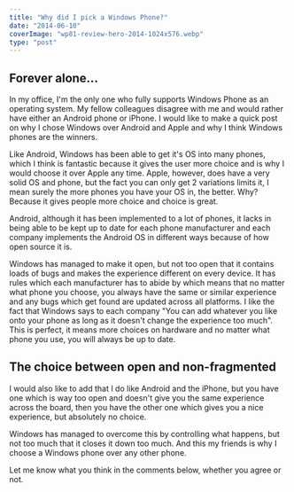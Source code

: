 ```yaml
---
title: "Why did I pick a Windows Phone?"
date: "2014-06-10"
coverImage: "wp81-review-hero-2014-1024x576.webp"
type: "post"
---
```


## Forever alone...

In my office, I'm the only one who fully supports Windows Phone as an operating system. My fellow colleagues disagree with me and would rather have either an Android phone or iPhone. I would like to make a quick post on why I chose Windows over Android and Apple and why I think Windows phones are the winners.

Like Android, Windows has been able to get it's OS into many phones, which I think is fantastic because it gives the user more choice and is why I would choose it over Apple any time. Apple, however, does have a very solid OS and phone, but the fact you can only get 2 variations limits it, I mean surely the more phones you have your OS in, the better. Why? Because it gives people more choice and choice is great.

Android, although it has been implemented to a lot of phones, it lacks in being able to be kept up to date for each phone manufacturer and each company implements the Android OS in different ways because of how open source it is.

Windows has managed to make it open, but not too open that it contains loads of bugs and makes the experience different on every device. It has rules which each manufacturer has to abide by which means that no matter what phone you choose, you always have the same or similar experience and any bugs which get found are updated across all platforms. I like the fact that Windows says to each company "You can add whatever you like onto your phone as long as it doesn't change the experience too much". This is perfect, it means more choices on hardware and no matter what phone you use, you will always be up to date.

## The choice between open and non-fragmented

I would also like to add that I do like Android and the iPhone, but you have one which is way too open and doesn't give you the same experience across the board, then you have the other one which gives you a nice experience, but absolutely no choice.

Windows has managed to overcome this by controlling what happens, but not too much that it closes it down too much. And this my friends is why I choose a Windows phone over any other phone.

Let me know what you think in the comments below, whether you agree or not.
